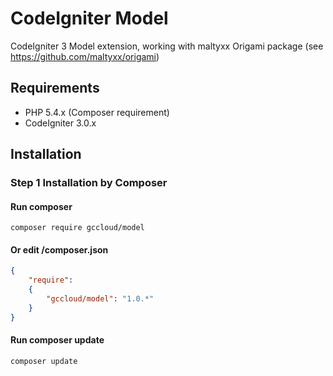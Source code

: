 # CodeIgniter Model
CodeIgniter 3 Model extension, working with maltyxx Origami package (see https://github.com/maltyxx/origami)

## Requirements

- PHP 5.4.x (Composer requirement)
- CodeIgniter 3.0.x

## Installation
### Step 1 Installation by Composer
#### Run composer
```shell
composer require gccloud/model
```
#### Or edit /composer.json
```json
{
    "require":
    {
        "gccloud/model": "1.0.*"
    }
}
```
#### Run composer update
```shell
composer update
```
